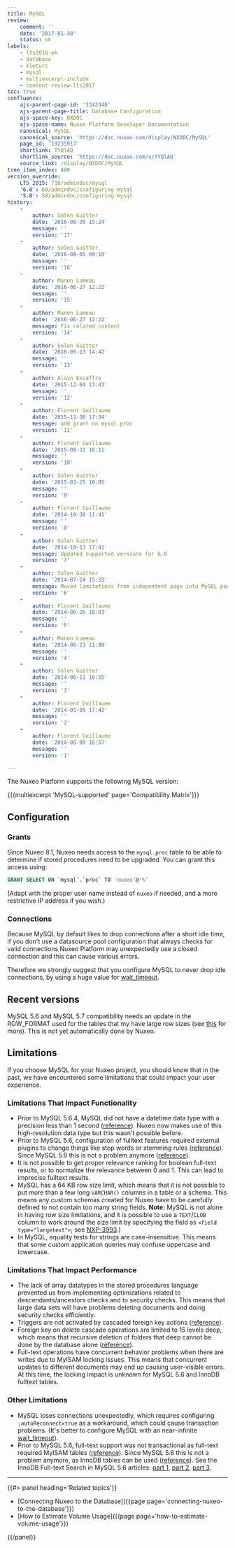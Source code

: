 ```yaml
---
title: MySQL
review:
    comment: ''
    date: '2017-01-30'
    status: ok
labels:
    - lts2016-ok
    - database
    - kleturc
    - mysql
    - multiexcerpt-include
    - content-review-lts2017
toc: true
confluence:
    ajs-parent-page-id: '3342340'
    ajs-parent-page-title: Database Configuration
    ajs-space-key: NXDOC
    ajs-space-name: Nuxeo Platform Developer Documentation
    canonical: MySQL
    canonical_source: 'https://doc.nuxeo.com/display/NXDOC/MySQL'
    page_id: '19235917'
    shortlink: TYQlAQ
    shortlink_source: 'https://doc.nuxeo.com/x/TYQlAQ'
    source_link: /display/NXDOC/MySQL
tree_item_index: 400
version_override:
    LTS 2015: 710/admindoc/mysql
    '6.0': 60/admindoc/configuring-mysql
    '5.8': 58/admindoc/configuring-mysql
history:
    -
        author: Solen Guitter
        date: '2016-08-30 15:24'
        message: ''
        version: '17'
    -
        author: Solen Guitter
        date: '2016-08-05 09:10'
        message: ''
        version: '16'
    -
        author: Manon Lumeau
        date: '2016-06-27 12:22'
        message: ''
        version: '15'
    -
        author: Manon Lumeau
        date: '2016-06-27 12:22'
        message: Fix related content
        version: '14'
    -
        author: Solen Guitter
        date: '2016-05-13 14:42'
        message: ''
        version: '13'
    -
        author: Alain Escaffre
        date: '2015-12-04 13:43'
        message: ''
        version: '12'
    -
        author: Florent Guillaume
        date: '2015-11-30 17:34'
        message: add grant on mysql.proc
        version: '11'
    -
        author: Florent Guillaume
        date: '2015-08-31 16:11'
        message: ''
        version: '10'
    -
        author: Solen Guitter
        date: '2015-03-25 10:05'
        message: ''
        version: '9'
    -
        author: Florent Guillaume
        date: '2014-10-30 11:41'
        message: ''
        version: '8'
    -
        author: Solen Guitter
        date: '2014-10-13 17:41'
        message: Updated supported versions for 6.0
        version: '7'
    -
        author: Solen Guitter
        date: '2014-07-24 15:33'
        message: Moved limitations from independent page into MySQL page
        version: '6'
    -
        author: Florent Guillaume
        date: '2014-06-26 18:03'
        message: ''
        version: '5'
    -
        author: Manon Lumeau
        date: '2014-06-23 11:00'
        message: ''
        version: '4'
    -
        author: Solen Guitter
        date: '2014-06-11 16:55'
        message: ''
        version: '3'
    -
        author: Florent Guillaume
        date: '2014-05-09 17:42'
        message: ''
        version: '2'
    -
        author: Florent Guillaume
        date: '2014-05-09 16:57'
        message: ''
        version: '1'

---
```

The Nuxeo Platform supports the following MySQL version:

{{{multiexcerpt 'MySQL-supported' page='Compatibility Matrix'}}}

## Configuration

### Grants

Since Nuxeo 8.1, Nuxeo needs access to the `mysql.proc` table to be able to determine if stored procedures need to be upgraded. You can grant this access using:

```sql
GRANT SELECT ON `mysql`.`proc` TO 'nuxeo'@'%' 
```

(Adapt with the proper user name instead of `nuxeo` if needed, and a more restrictive IP address if you wish.)

### Connections

Because MySQL by default likes to drop connections after a short idle time, if you don't use a datasource pool configuration that always checks for valid connections Nuxeo Platform may unexpectedly use a closed connection and this can cause various errors.

Therefore we strongly suggest that you configure MySQL to never drop idle connections, by using a huge value for [wait_timeout](http://dev.mysql.com/doc/refman/5.5/en/server-system-variables.html#sysvar_wait_timeout).

## Recent versions

MySQL 5.6 and MySQL 5.7 compatibility needs an update in the ROW_FORMAT used for the tables that my have large row sizes (see [this](http://dev.mysql.com/doc/refman/5.6/en/innodb-row-format-dynamic.html) for more). This is not yet automatically done by Nuxeo.

## Limitations

If you choose MySQL for your Nuxeo project, you should know that in the past, we have encountered some limitations that could impact your user experience.

### Limitations That Impact Functionality

*   Prior to MySQL 5.6.4, MySQL did not have a datetime data type with a precision less than 1 second ([reference](http://dev.mysql.com/doc/refman/5.6/en/fractional-seconds.html)). Nuxeo now makes use of this high-resolution data type but this wasn't possible before.
*   Prior to MySQL 5.6, configuration of fulltext features required external plugins to change things like stop words or stemming rules ([reference](http://dev.mysql.com/doc/refman/5.5/en/fulltext-stopwords.html)). Since MySQL 5.6 this is not a problem anymore ([reference](http://dev.mysql.com/doc/refman/5.6/en/fulltext-stopwords.html)).
*   It is not possible to get proper relevance ranking for boolean full-text results, or to normalize the relevance between 0 and 1\. This can lead to imprecise fulltext results.
*   MySQL has a 64 KB row size limit, which means that it is not possible to put more than a few long `VARCHAR()` columns in a table or a schema. This means any custom schemas created for Nuxeo have to be carefully defined to not contain too many string fields.
    **Note:** MySQL is not alone in having row size limitations, and it is possible to use a `TEXT`/`CLOB` column to work around the size limit by specifying the field as `<field type="largetext">`; see [NXP-3993](http://jira.nuxeo.com/browse/NXP-3993).)
*   In MySQL, equality tests for strings are case-insensitive. This means that some custom application queries may confuse uppercase and lowercase.

### Limitations That Impact Performance

*   The lack of array datatypes in the stored procedures language prevented us from implementing optimizations related to descendants/ancestors checks and to security checks. This means that large data sets will have problems deleting documents and doing security checks efficiently.
*   Triggers are not activated by cascaded foreign key actions ([reference](http://dev.mysql.com/doc/refman/5.5/en/innodb-foreign-key-constraints.html)).
*   Foreign key on delete cascade operations are limited to 15 levels deep, which means that recursive deletion of folders that deep cannot be done by the database alone ([reference](http://dev.mysql.com/doc/refman/5.5/en/innodb-foreign-key-constraints.html)).
*   Full-text operations have concurrent behavior problems when there are writes due to MyISAM locking issues. This means that concurrent updates to different documents may end up causing user-visible errors. At this time, the locking impact is unknown for MySQL 5.6 and InnoDB fulltext tables.

### Other Limitations

*   MySQL loses connections unexpectedly, which requires configuring `;autoReconnect=true` as a workaround, which could cause transaction problems. (It's better to configure MySQL with an near-infinite [wait_timeout](http://dev.mysql.com/doc/refman/5.5/en/server-system-variables.html#sysvar_wait_timeout)).
*   Prior to MySQL 5.6, full-text support was not transactional as full-text required MyISAM tables ([reference](http://dev.mysql.com/doc/refman/5.5/en/fulltext-search.html)). Since MySQL 5.6 this is not a problem anymore, as InnoDB tables can be used ([reference](http://dev.mysql.com/doc/refman/5.6/en/fulltext-search.html)). See the InnoDB Full-text Search in MySQL 5.6 articles: [part 1](http://www.mysqlperformanceblog.com/2013/02/26/myisam-vs-innodb-full-text-search-in-mysql-5-6-part-1/), [part 2](http://www.mysqlperformanceblog.com/2013/03/04/innodb-full-text-search-in-mysql-5-6-part-2-the-queries/), [part 3](http://www.mysqlperformanceblog.com/2013/07/31/innodb-full-text-search-in-mysql-5-6-part-3/).

* * *

<div class="row" data-equalizer data-equalize-on="medium"><div class="column medium-6">{{#> panel heading='Related topics'}}

- [Connecting Nuxeo to the Database]({{page page='connecting-nuxeo-to-the-database'}})
- [How to Estimate Volume Usage]({{page page='how-to-estimate-volume-usage'}})

{{/panel}}</div><div class="column medium-6">

&nbsp;

</div></div>
